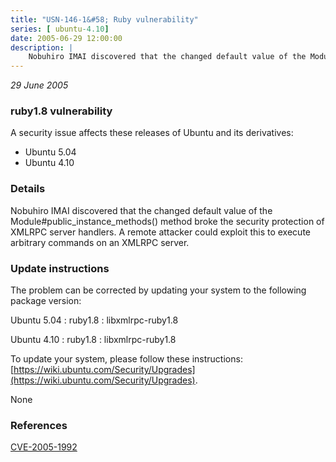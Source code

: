 ```yaml
---
title: "USN-146-1&#58; Ruby vulnerability"
series: [ ubuntu-4.10]
date: 2005-06-29 12:00:00
description: |
    Nobuhiro IMAI discovered that the changed default value of the Module#public_instance_methods() method broke the security protection of XMLRPC server handlers. A remote attacker could exploit this to execute arbitrary commands on an XMLRPC server.
--- 
```

 
 

*29 June 2005*

### ruby1.8 vulnerability

A security issue affects these releases of Ubuntu and its derivatives:

* Ubuntu 5.04
* Ubuntu 4.10

### Details

Nobuhiro IMAI discovered that the changed default value of the Module#public_instance_methods() method broke the security protection of XMLRPC server handlers. A remote attacker could exploit this to execute arbitrary commands on an XMLRPC server.

### Update instructions

The problem can be corrected by updating your system to the following package version:

Ubuntu 5.04
 : ruby1.8 
 : libxmlrpc-ruby1.8 

Ubuntu 4.10
 : ruby1.8 
 : libxmlrpc-ruby1.8 

To update your system, please follow these instructions: [https://wiki.ubuntu.com/Security/Upgrades](https://wiki.ubuntu.com/Security/Upgrades).

None

### References

 
 [CVE-2005-1992](http://people.ubuntu.com/~ubuntu-security/cve/CVE-2005-1992)
 

